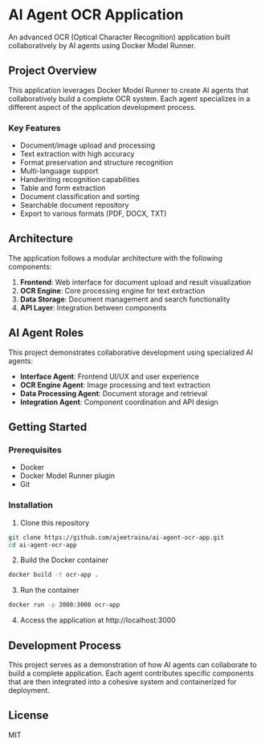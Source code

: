 # AI Agent OCR Application

An advanced OCR (Optical Character Recognition) application built collaboratively by AI agents using Docker Model Runner.

## Project Overview

This application leverages Docker Model Runner to create AI agents that collaboratively build a complete OCR system. Each agent specializes in a different aspect of the application development process.

### Key Features

- Document/image upload and processing
- Text extraction with high accuracy
- Format preservation and structure recognition
- Multi-language support
- Handwriting recognition capabilities
- Table and form extraction
- Document classification and sorting
- Searchable document repository
- Export to various formats (PDF, DOCX, TXT)

## Architecture

The application follows a modular architecture with the following components:

1. **Frontend**: Web interface for document upload and result visualization
2. **OCR Engine**: Core processing engine for text extraction
3. **Data Storage**: Document management and search functionality
4. **API Layer**: Integration between components

## AI Agent Roles

This project demonstrates collaborative development using specialized AI agents:

- **Interface Agent**: Frontend UI/UX and user experience
- **OCR Engine Agent**: Image processing and text extraction
- **Data Processing Agent**: Document storage and retrieval
- **Integration Agent**: Component coordination and API design

## Getting Started

### Prerequisites

- Docker
- Docker Model Runner plugin
- Git

### Installation

1. Clone this repository
```bash
git clone https://github.com/ajeetraina/ai-agent-ocr-app.git
cd ai-agent-ocr-app
```

2. Build the Docker container
```bash
docker build -t ocr-app .
```

3. Run the container
```bash
docker run -p 3000:3000 ocr-app
```

4. Access the application at http://localhost:3000

## Development Process

This project serves as a demonstration of how AI agents can collaborate to build a complete application. Each agent contributes specific components that are then integrated into a cohesive system and containerized for deployment.

## License

MIT